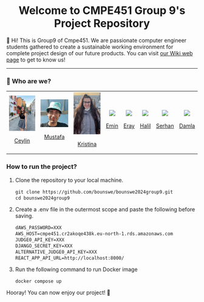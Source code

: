 <h1 align = "center"> Welcome to CMPE451 Group 9's Project Repository </h1> 
💭 Hi! This is Group9 of Cmpe451. We are passionate computer engineer students gathered to create a sustainable working environment for complete project design of our future products. You can visit <a href = "https://github.com/bounswe/bounswe2024group9/wiki" target = "_blank">our Wiki web page</a> to get to know us!
<br>
<hr>
<h3> 🚀  Who are we? </h3> 
<table>
  <tr>
    <td align = "center">
      <img src = "https://github.com/berkaykeskino/REVERSE/blob/main/Photos/CeylinB.jpeg?raw=true" width = 80px>
      <p align = "center"> <a href = "https://github.com/bounswe/bounswe2024group9/wiki/Ceylin-Gebes#introduction" target = "_blank">Ceylin</a></p>
    </td>
    <td align = "center">
      <img src = "https://github.com/berkaykeskino/REVERSE/blob/main/Photos/MustafaB.jpeg?raw=true" width = 80px>
      <p align = "center"><a href = "https://github.com/bounswe/bounswe2024group9/wiki/Mustafa-Atak#who-am-i-for-real" target = "_blank">Mustafa</a></p>
    </td>
    <td align = "center">
      <img src = "https://github.com/berkaykeskino/REVERSE/blob/main/Photos/KristinaB.jpeg?raw=true" width = 80px>
      <p align = "center"><a href = "https://github.com/bounswe/bounswe2024group9/wiki/Kristina-Trajkovski" target = "_blank">Kristina</a></p>
    </td>
    <td align = "center">
      <img src = "https://github.com/berkaykeskino/REVERSE/blob/main/Photos/emin.JPG?raw=true" width = 80px>
      <p align = "center"><a href = "https://github.com/bounswe/bounswe2024group9/wiki/Mehmet-Emin-%C4%B0pekdal" target = "_blank">Emin</a></p>
    </td>
    <td align = "center">
      <img src = "https://github.com/berkaykeskino/REVERSE/blob/main/Photos/eray.jpeg?raw=true" width = 80px>
      <p align = "center"><a href = "https://github.com/bounswe/bounswe2024group9/wiki/Eray-Ero%C4%9Flu" target = "_blank">Eray</a></p>
    </td>
      <td align = "center">
      <img src = "https://github.com/bounswe/bounswe2024group9/assets/73756179/d5d3450e-8782-45cf-bb0c-a52d7c93f42e" width = 80px>
      <p align = "center"><a href = "https://github.com/bounswe/bounswe2024group9/wiki/Halil-Karabacak" target = "_blank">Halil</a></p>
    </td>
     <td align = "center">
      <img src = "https://github.com/user-attachments/assets/af94979a-67e0-409c-8d88-b3e819f793af" width = 80px>
      <p align = "center"><a href = "https://github.com/bounswe/bounswe2024group9/wiki/Serhan-%C3%87akmak" target = "_blank">Serhan</a></p>
    </td>
    <td align = "center">
      <img src = "https://github.com/user-attachments/assets/62f121f1-41cc-46ad-a12e-26682176963c" width = 80px>
      <p align = "center"><a href = "https://github.com/bounswe/bounswe2024group9/wiki/Damla-Kay%C4%B1k%C3%A7%C4%B1" target = "_blank">Damla</a></p>
    </td>
    
  </tr>
</table>

<h3>How to run the project?</h3>
<ol>
    <li>Clone the repository to your local machine.</li> 
    <pre><code>git clone https://github.com/bounswe/bounswe2024group9.git
cd bounswe2024group9</code></pre>
    <li>Create a .env file in the outermost scope and paste the following before saving.</li>
    <pre><code>dAWS_PASSWORD=XXX
AWS_HOST=cmpe451.cr2akoqe438k.eu-north-1.rds.amazonaws.com
JUDGE0_API_KEY=XXX
DJANGO_SECRET_KEY=XXX
ALTERNATIVE_JUDGE0_API_KEY=XXX
REACT_APP_API_URL=http://localhost:8000/</code></pre>
    <li>Run the following command to run Docker image
        <pre><code>docker compose up</code></pre>
    </li>

</ol>
<p>Hooray! You can now enjoy our project! 🎉</p>





